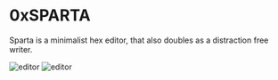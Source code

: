 # 0xSPARTA

Sparta is a minimalist hex editor, that also doubles as a distraction free writer.

![editor](http://i.imgur.com/n62GvcN.png)
![editor](http://i.imgur.com/nBurnIr.png)

